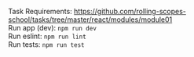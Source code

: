 Task Requirements: https://github.com/rolling-scopes-school/tasks/tree/master/react/modules/module01  
Run app (dev): ```npm run dev```  
Run eslint: ```npm run lint```  
Run tests: ```npm run test```
